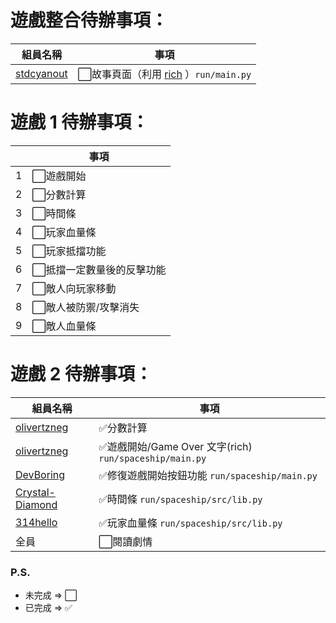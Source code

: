# 遊戲整合待辦事項：

| 組員名稱 | 事項 |
| ------------- | -------------- |
| [stdcyanout](https://github.com/stdcyanout) | ⬜故事頁面（利用 [rich](https://github.com/textualize/rich) ）`run/main.py` |

# 遊戲 1 待辦事項：
| | 事項 |
| ------------- | -------------- |
|1|⬜遊戲開始|
|2|⬜分數計算|
|3|⬜時間條|
|4|⬜玩家血量條|
|5|⬜玩家抵擋功能|
|6|⬜抵擋一定數量後的反擊功能|
|7|⬜敵人向玩家移動|
|8|⬜敵人被防禦/攻擊消失|
|9|⬜敵人血量條|

# 遊戲 2 待辦事項：
| 組員名稱 | 事項 |
| ------------- | -------------- |
| [olivertzneg](https://github.com/olivertzeng)  | ✅分數計算 |
| [olivertzneg](https://github.com/olivertzeng) | ✅遊戲開始/Game Over 文字(rich) `run/spaceship/main.py` |
| [DevBoring](https://github.com/devboring) | ✅修復遊戲開始按鈕功能 `run/spaceship/main.py` |
| [Crystal-Diamond](https://github.com/crystal-diamond) | ✅時間條 `run/spaceship/src/lib.py` |
| [314hello](https://github.com/314hello) | ✅玩家血量條 `run/spaceship/src/lib.py` |
|全員|⬜️閱讀劇情|
### P.S.
- 未完成 => ⬜
- 已完成 => ✅



<!-- ## 規則 -->
<!-- - 每個組員每天至少選一個事項做，可自選 -->
<!-- - 完成事項後跟我 @olivertzeng 報告 -->
